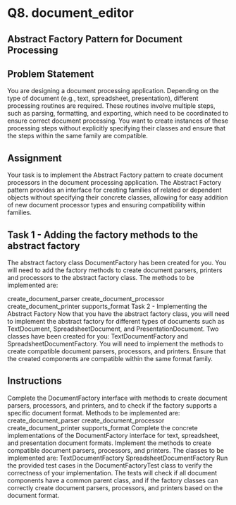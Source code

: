 # Q8. document_editor

## Abstract Factory Pattern for Document Processing
## Problem Statement
You are designing a document processing application. Depending on the type of document (e.g., text, spreadsheet, presentation), different processing routines are required. These routines involve multiple steps, such as parsing, formatting, and exporting, which need to be coordinated to ensure correct document processing. You want to create instances of these processing steps without explicitly specifying their classes and ensure that the steps within the same family are compatible.

## Assignment
Your task is to implement the Abstract Factory pattern to create document processors in the document processing application. The Abstract Factory pattern provides an interface for creating families of related or dependent objects without specifying their concrete classes, allowing for easy addition of new document processor types and ensuring compatibility within families.

## Task 1 - Adding the factory methods to the abstract factory
The abstract factory class DocumentFactory has been created for you. You will need to add the factory methods to create document parsers, printers and processors to the abstract factory class. The methods to be implemented are:

create_document_parser
create_document_processor
create_document_printer
supports_format
Task 2 - Implementing the Abstract Factory
Now that you have the abstract factory class, you will need to implement the abstract factory for different types of documents such as TextDocument, SpreadsheetDocument, and PresentationDocument. Two classes have been created for you: TextDocumentFactory and SpreadsheetDocumentFactory. You will need to implement the methods to create compatible document parsers, processors, and printers. Ensure that the created components are compatible within the same format family.

## Instructions
Complete the DocumentFactory interface with methods to create document parsers, processors, and printers, and to check if the factory supports a specific document format. Methods to be implemented are:
create_document_parser
create_document_processor
create_document_printer
supports_format
Complete the concrete implementations of the DocumentFactory interface for text, spreadsheet, and presentation document formats. Implement the methods to create compatible document parsers, processors, and printers. The classes to be implemented are:
TextDocumentFactory
SpreadsheetDocumentFactory
Run the provided test cases in the DocumentFactoryTest class to verify the correctness of your implementation. The tests will check if all document components have a common parent class, and if the factory classes can correctly create document parsers, processors, and printers based on the document format.